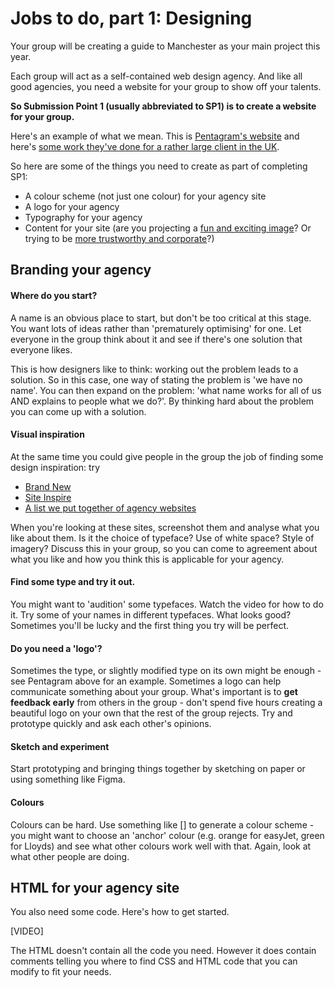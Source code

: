 # Jobs to do, part 1: Designing

Your group will be creating a guide to Manchester as your main project this year.

Each group will act as a self-contained web design agency. And like all good agencies, you need a website for your group to show off your talents.

**So Submission Point 1 (usually abbreviated to SP1) is to create a website for your group.**

Here's an example of what we mean. This is [Pentagram's website](https://www.pentagram.com/) and here's [some work they've done for a rather large client in the UK](https://www.pentagram.com/work/the-john-lewis-partnership).

So here are some of the things you need to create as part of completing SP1:
* A colour scheme (not just one colour) for your agency site
* A logo for your agency
* Typography for your agency
* Content for your site (are you projecting a [fun and exciting image](https://getcoleman.com/)? Or trying to be [more trustworthy and corporate](https://clarkecreatives.com/)?)

## Branding your agency

#### Where do you start? 

A name is an obvious place to start, but don't be too critical at this stage. You want lots of ideas rather than 'prematurely optimising' for one. Let everyone in the group think about it and see if there's one solution that everyone likes.

This is how designers like to think: working out the problem leads to a solution. So in this case, one way of stating the problem is 'we have no name'. You can then expand on the problem: 'what name works for all of us AND explains to people what we do?'. By thinking hard about the problem you can come up with a solution.

#### Visual inspiration

At the same time you could give people in the group the job of finding some design inspiration: try
* [Brand New](https://www.underconsideration.com/brandnew/)
* [Site Inspire](https://www.siteinspire.com/)
* [A list we put together of agency websites](https://github.com/wilsonderren/website-inspiration)

When you're looking at these sites, screenshot them and analyse what you like about them. Is it the choice of typeface? Use of white space? Style of imagery? Discuss this in your group, so you can come to agreement about what you like and how you think this is applicable for your agency.

#### Find some type and try it out.

You might want to 'audition' some typefaces. Watch the video for how to do it. Try some of your names in different typefaces. What looks good? Sometimes you'll be lucky and the first thing you try will be perfect.

#### Do you need a 'logo'?

Sometimes the type, or slightly modified type on its own might be enough - see Pentagram above for an example. Sometimes a logo can help communicate something about your group. What's important is to **get feedback early** from others in the group - don't spend five hours creating a beautiful logo on your own that the rest of the group rejects. Try and prototype quickly and ask each other's opinions.

#### Sketch and experiment

Start prototyping and bringing things together by sketching on paper or using something like Figma.

#### Colours

Colours can be hard. Use something like [] to generate a colour scheme - you might want to choose an 'anchor' colour (e.g. orange for easyJet, green for Lloyds) and see what other colours work well with that. Again, look at what other people are doing.

## HTML for your agency site

You also need some code. Here's how to get started.

[VIDEO]

The HTML doesn't contain all the code you need. However it does contain comments telling you where to find CSS and HTML code that you can modify to fit your needs.



